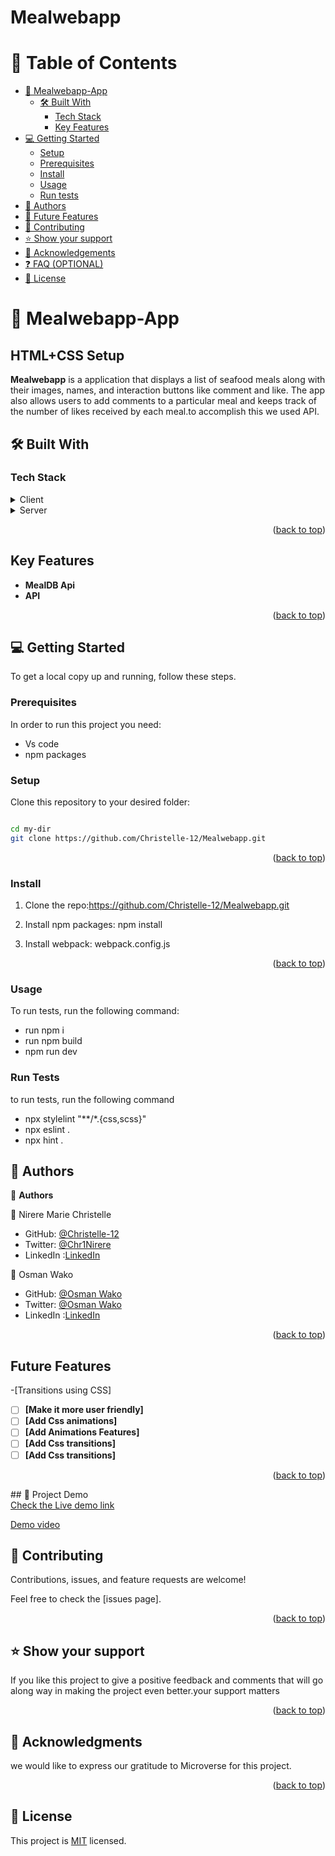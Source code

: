 # Mealwebapp
# 📗 Table of Contents

- [📖 Mealwebapp-App](#about-project)
  - [🛠 Built With](#built-with)
    - [Tech Stack](#tech-stack)
    - [Key Features](#key-features)
- [💻 Getting Started](#getting-started)
  - [Setup](#setup)
  - [Prerequisites](#prerequisites)
  - [Install](#install)
  - [Usage](#usage)
  - [Run tests](#run-tests)
- [👥 Authors](#authors)
- [🔭 Future Features](#future-features)
- [🤝 Contributing](#contributing)
- [⭐️ Show your support](#support)
- [🙏 Acknowledgements](#acknowledgements)
- [❓ FAQ (OPTIONAL)](#faq)
- [📝 License](#license)
# 📖 Mealwebapp-App <a name="Mealwebapp"></a>

## HTML+CSS Setup

**Mealwebapp** is  a application that displays a list of seafood meals along with their images, names, and interaction buttons like comment and like. The app also allows users to add comments to a particular meal and keeps track of the number of likes received by each meal.to accomplish this we used API.

## 🛠 Built With <a name="built-with"></a>

### Tech Stack <a name="tech-stack"></a>
<details>
  <summary>Client</summary>
  <ul>
    <li>HTML</li>
    <li>CSS</li>
    <li>JS</li>
    <li>Mealwebapp API</li>
    <li>Webpack</li>
  </ul>
</details>

<details>
  <summary>Server</summary>

</details>

<p align="right">(<a href="#readme-top">back to top</a>)</p>

## Key Features
- **MealDB Api**
- **API**

<p align="right">(<a href="#readme-top">back to top</a>)</p>


## 💻 Getting Started <a name="getting-started"></a>


To get a local copy up and running, follow these steps.

### Prerequisites

In order to run this project you need:

<ul>
  <li>Vs code</li>
  <li>npm packages</li>
</ul>


### Setup

Clone this repository to your desired folder: 
```sh

cd my-dir
git clone https://github.com/Christelle-12/Mealwebapp.git

```

<p align="right">(<a href="#readme-top">back to top</a>)</p>

### Install

1. Clone the repo:https://github.com/Christelle-12/Mealwebapp.git
 
2. Install npm packages:
  npm install
3. Install webpack:
  webpack.config.js

<p align="right">(<a href="#readme-top">back to top</a>)</p>

### Usage

To run tests, run the following command:

<ul>
<li>run npm i</li>
<li>run npm build</li>
<li>npm run dev </li>
</ul>

### Run Tests

to run tests, run the following command

<ul>
  <li>npx stylelint "**/*.{css,scss}"</li>
  <li>npx eslint .</li>
  <li>npx hint .</li>
</ul>

## 👥 Authors <a name="authors"></a>


👤 **Authors**


👤 Nirere Marie Christelle
- GitHub: [@Christelle-12](https://github.com/Christelle-12)
- Twitter: [@Chr1Nirere](https://twitter.com/Chr1Nirere)
- LinkedIn :[LinkedIn](https://www.linkedin.com/in/nirere-marie-christelle-9b139823b/)

👤 Osman Wako
- GitHub: [@Osman Wako](https://github.com/osmanwako)
- Twitter: [@Osman Wako](https://twitter.com/BantuFita)
- LinkedIn :[LinkedIn](https://www.linkedin.com/in/osmanwako/)

<p align="right">(<a href="#readme-top">back to top</a>)</p>


## Future Features
-[Transitions using CSS]
- [ ] **[Make it more user friendly]**
- [ ] **[Add Css animations]**
- [ ] **[Add Animations Features]**
- [ ] **[Add Css transitions]**
- [ ] **[Add Css transitions]**

<p align="right">(<a href="#readme-top">back to top</a>)</p>
## 🚀 Project Demo <br>
<a href="https://osmanwako.github.io/mealwebapp/dist/">Check the Live demo link</a>

[Demo video](https://drive.google.com/file/d/1axTnxWs8wAVq0KWad0sF1a69oX-vnBsu/view?usp=sharing)

## 🤝 Contributing <a name="contributing"></a>

Contributions, issues, and feature requests are welcome!

Feel free to check the [issues page].

<p align="right">(<a href="#readme-top">back to top</a>)</p>


## ⭐️ Show your support <a name="support"></a>


If you like this project to give a positive feedback and comments that will go along way in making the project even better.your support matters

<p align="right">(<a href="#readme-top">back to top</a>)</p>


## 🙏 Acknowledgments <a name="acknowledgements"></a>


we would like to express our gratitude to Microverse for this project.
<p align="right">(<a href="#readme-top">back to top</a>)</p>


## 📝 License <a name="license"></a>

This project is [MIT](LICENSE) licensed.
